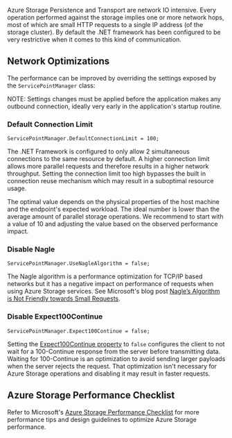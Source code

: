 Azure Storage Persistence and Transport are network IO intensive. Every operation performed against the storage implies one or more network hops, most of which are small HTTP requests to a single IP address (of the storage cluster). By default the .NET framework has been configured to be very restrictive when it comes to this kind of communication.

	
## Network Optimizations

The performance can be improved by overriding the settings exposed by the `ServicePointManager` class:

NOTE: Settings changes must be applied before the application makes any outbound connection, ideally very early in the application's startup routine.


### Default Connection Limit

	ServicePointManager.DefaultConnectionLimit = 100;

The .NET Framework is configured to only allow 2 simultaneous connections to the same resource by default. A higher connection limit allows more parallel requests and therefore results in a higher network throughput. Setting the connection limit too high bypasses the built in connection reuse mechanism which may result in a suboptimal resource usage.

The optimal value depends on the physical properties of the host machine and the endpoint's expected workload. The ideal number is lower than the average amount of parallel storage operations. We recommend to start with a value of 10 and adjusting the value based on the observed performance impact.

### Disable Nagle

	ServicePointManager.UseNagleAlgorithm = false;

The Nagle algorithm is a performance optimization for TCP/IP based networks but it has a negative impact on performance of requests when using Azure Storage services. See Microsoft's blog post [Nagle’s Algorithm is Not Friendly towards Small Requests](https://blogs.msdn.microsoft.com/windowsazurestorage/2010/06/25/nagles-algorithm-is-not-friendly-towards-small-requests/).


### Disable Expect100Continue

	ServicePointManager.Expect100Continue = false; 

Setting the [Expect100Continue property](https://msdn.microsoft.com/en-us/library/system.net.servicepointmanager.expect100continue.aspx) to `false` configures the client to not wait for a 100-Continue response from the server before transmitting data. Waiting for 100-Continue is an optimization to avoid sending larger payloads when the server rejects the request. That optimization isn't necessary for Azure Storage operations and disabling it may result in faster requests.


## Azure Storage Performance Checklist

Refer to Microsoft's [Azure Storage Performance Checklist](https://azure.microsoft.com/en-us/documentation/articles/storage-performance-checklist/) for more performance tips and design guidelines to optimize Azure Storage performance.